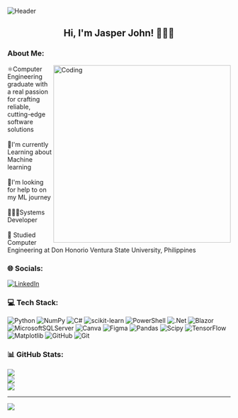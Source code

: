 ![Header](https://i.imgur.com/EN0l0Kz.png)
<h2 align="center">Hi, I'm Jasper John! 🙋🏼‍♂️</h2>

### About Me:
<img align="right" alt="Coding" width="400" src="https://i.makeagif.com/media/7-10-2016/C4KvrW.gif">
⚛️Computer Engineering graduate with a real passion for crafting reliable, cutting-edge software solutions<br>
<br>🤖I'm currently Learning about Machine learning<br>
<br>🤝I'm looking for help to on my ML journey<br>
<br>👨🏻‍💻Systems Developer<br>
<br>📖 Studied Computer Engineering at Don Honorio Ventura State University, Philippines
<br>








### 🌐 Socials:
[![LinkedIn](https://img.shields.io/badge/LinkedIn-%230077B5.svg?logo=linkedin&logoColor=white)](https://linkedin.com/in/https://www.linkedin.com/in/jasper-john-jaso) 

### 💻 Tech Stack:
![Python](https://img.shields.io/badge/python-3670A0?style=for-the-badge&logo=python&logoColor=ffdd54) ![NumPy](https://img.shields.io/badge/numpy-%23013243.svg?style=for-the-badge&logo=numpy&logoColor=white) ![C#](https://img.shields.io/badge/c%23-%23239120.svg?style=for-the-badge&logo=csharp&logoColor=white) ![scikit-learn](https://img.shields.io/badge/scikit--learn-%23F7931E.svg?style=for-the-badge&logo=scikit-learn&logoColor=white) ![PowerShell](https://img.shields.io/badge/PowerShell-%235391FE.svg?style=for-the-badge&logo=powershell&logoColor=white) ![.Net](https://img.shields.io/badge/.NET-5C2D91?style=for-the-badge&logo=.net&logoColor=white) ![Blazor](https://img.shields.io/badge/blazor-%235C2D91.svg?style=for-the-badge&logo=blazor&logoColor=white) ![MicrosoftSQLServer](https://img.shields.io/badge/Microsoft%20SQL%20Server-CC2927?style=for-the-badge&logo=microsoft%20sql%20server&logoColor=white) ![Canva](https://img.shields.io/badge/Canva-%2300C4CC.svg?style=for-the-badge&logo=Canva&logoColor=white) ![Figma](https://img.shields.io/badge/figma-%23F24E1E.svg?style=for-the-badge&logo=figma&logoColor=white) ![Pandas](https://img.shields.io/badge/pandas-%23150458.svg?style=for-the-badge&logo=pandas&logoColor=white) ![Scipy](https://img.shields.io/badge/SciPy-%230C55A5.svg?style=for-the-badge&logo=scipy&logoColor=%white) ![TensorFlow](https://img.shields.io/badge/TensorFlow-%23FF6F00.svg?style=for-the-badge&logo=TensorFlow&logoColor=white) ![Matplotlib](https://img.shields.io/badge/Matplotlib-%23ffffff.svg?style=for-the-badge&logo=Matplotlib&logoColor=black) ![GitHub](https://img.shields.io/badge/github-%23121011.svg?style=for-the-badge&logo=github&logoColor=white) ![Git](https://img.shields.io/badge/git-%23F05033.svg?style=for-the-badge&logo=git&logoColor=white)
### 📊 GitHub Stats:
![](https://github-readme-stats.vercel.app/api?username=Q-Dead&theme=dark&hide_border=false&include_all_commits=false&count_private=false)<br/>
![](https://github-readme-streak-stats.herokuapp.com/?user=Q-Dead&theme=dark&hide_border=false)<br/>
![](https://github-readme-stats.vercel.app/api/top-langs/?username=Q-Dead&theme=dark&hide_border=false&include_all_commits=false&count_private=false&layout=compact)

---
[![](https://visitcount.itsvg.in/api?id=Q-Dead&icon=0&color=0)](https://visitcount.itsvg.in)

<!-- Proudly created with GPRM ( https://gprm.itsvg.in ) -->
